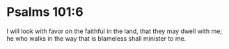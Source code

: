 # Psalms 101:6

I will look with favor on the faithful in the land, that they may dwell with me; he who walks in the way that is blameless shall minister to me.
